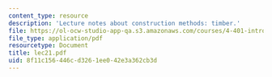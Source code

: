 ```yaml
---
content_type: resource
description: 'Lecture notes about construction methods: timber.'
file: https://ol-ocw-studio-app-qa.s3.amazonaws.com/courses/4-401-introduction-to-building-technology-spring-2006/8f11c156446cd3261ee042e3a362cb3d_lec21.pdf
file_type: application/pdf
resourcetype: Document
title: lec21.pdf
uid: 8f11c156-446c-d326-1ee0-42e3a362cb3d
---
```

